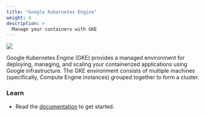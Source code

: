 ```yaml
---
title: "Google Kubernetes Engine"
weight: 4
description: >
  Manage your containers with GKE
---
```


![](https://techolution.com/wp-content/uploads/2019/05/file-3.png)

Google Kubernetes Engine (GKE) provides a managed environment for deploying, managing, and scaling your containerized applications using Google infrastructure. The GKE environment consists of multiple machines (specifically, Compute Engine instances) grouped together to form a cluster.

### Learn

- Read the [documentation](https://cloud.google.com/kubernetes-engine/docs/concepts/kubernetes-engine-overview) to get started.
